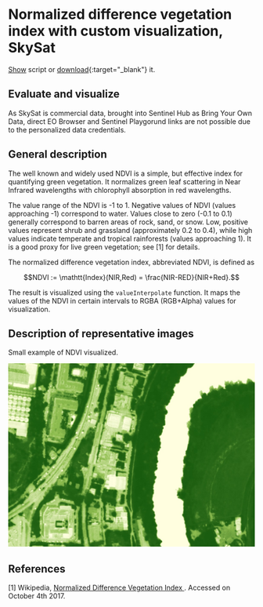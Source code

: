 # Normalized difference vegetation index with custom visualization, SkySat

<a href="#" id='togglescript'>Show</a> script or [download](script.js){:target="_blank"} it.
<div id='script_view' style="display:none">
{% highlight javascript %}
      {% include_relative script.js %}
{% endhighlight %}
</div>

## Evaluate and visualize

As SkySat is commercial data, brought into Sentinel Hub as Bring Your Own Data, direct EO Browser and Sentinel Playgorund links are not possible due to the personalized data credentials. 

## General description

The well known and widely used NDVI is a simple, but effective index for quantifying green vegetation. It normalizes green leaf scattering in Near Infrared wavelengths with chlorophyll absorption in red wavelengths.

The value range of the NDVI is -1 to 1. Negative values of NDVI (values approaching -1) correspond to water. Values close to zero (-0.1 to 0.1) generally correspond to barren areas of rock, sand, or snow. Low, positive values represent shrub and grassland (approximately 0.2 to 0.4), while high values indicate temperate and tropical rainforests (values approaching 1). It is a good proxy for live green vegetation; see [1] for details.

The normalized difference vegetation index, abbreviated NDVI, is defined as   

$$NDVI := \mathtt{Index}(NIR,Red) = \frac{NIR-RED}{NIR+Red}.$$  

The result is visualized using the `valueInterpolate` function. It maps the values of the
NDVI in certain intervals to RGBA (RGB+Alpha) values for visualization. 

## Description of representative images

Small example of NDVI visualized.

![NDVI](fig/skysat_ndvi.jpeg)

## References
 [1] Wikipedia, [Normalized Difference Vegetation Index
](https://en.wikipedia.org/wiki/Normalized_Difference_Vegetation_Index). Accessed on October 4th 2017.
